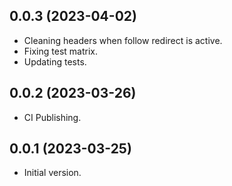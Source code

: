 ## 0.0.3 (2023-04-02)

- Cleaning headers when follow redirect is active.
- Fixing test matrix.
- Updating tests.

## 0.0.2 (2023-03-26)

- CI Publishing.

## 0.0.1 (2023-03-25)

- Initial version.
